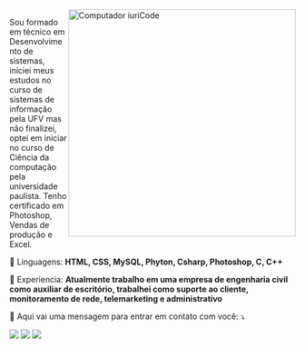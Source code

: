 <img src="https://raw.githubusercontent.com/MicaelliMedeiros/micaellimedeiros/master/image/computer-illustration.png" min-width="400px" max-width="400px" width="400px" align="right" alt="Computador iuriCode">

<p align="left"> 
  Sou formado em técnico em Desenvolvimento de sistemas, iniciei meus estudos no curso de sistemas de informação pela UFV mas não finalizei, optei em iniciar no curso de Ciência da computação pela universidade paulista.
Tenho certificado em Photoshop, Vendas de produção e Excel.
</p>

<p align="left">
  🦄 Linguagens: <strong>HTML, CSS, MySQL, Phyton, Csharp, Photoshop, C, C++</strong>
</p>

<p align="left">
  💼 Experiencia: <strong>Atualmente trabalho em uma empresa de engenharia civil como auxiliar de escritório, trabalhei como suporte ao cliente, monitoramento de rede, telemarketing e administrativo</strong>
</p>

<p align="left">
  💌 Aqui vai uma mensagem para entrar em contato com você: ⤵️
</p>

<p align="left">
  <a href="#" alt="Gmail">
  <img src="https://img.shields.io/badge/-Gmail-FF0000?style=flat-square&labelColor=FF0000&logo=gmail&logoColor=white&link=fernandolimadiniz2002@gmail.com" /></a>

  <a href="#" alt="Linkedin">
  <img src="https://img.shields.io/badge/-Linkedin-0e76a8?style=flat-square&logo=Linkedin&logoColor=white&link=https://www.linkedin.com/in/fernando-diniz-b8758121a/" /></a>

  <a href="#" alt="Instagram">
  <img src="https://img.shields.io/badge/-Instagram-DF0174?style=flat-square&labelColor=DF0174&logo=instagram&logoColor=white&link=https://www.instagram.com/diniz.fld/?next=%2F"/></a>
</p>  
